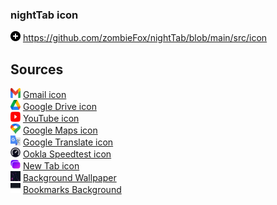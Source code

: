 ### nightTab icon
<img src="https://raw.githubusercontent.com/zombieFox/nightTab/main/src/icon/icon-512.svg" width="16" height="16"> https://github.com/zombieFox/nightTab/blob/main/src/icon
## Sources
<img src="Gmail_icon.svg" width="16" height="16"> [Gmail icon](https://de.m.wikipedia.org/wiki/Datei:Gmail_icon_%282020%29.svg)  
<img src="Google_Drive_icon.svg" width="16" height="16"> [Google Drive icon](https://de.m.wikipedia.org/wiki/Datei:Google_Drive_icon_%282020%29.svg)  
<img src="YouTube_icon.svg" width="16" height="16"> [YouTube icon](https://pdc.m.wikipedia.org/wiki/Feil:YouTube_full-color_icon_%282017%29.svg)  
<img src="Google_Maps_icon.svg" width="16" height="16"> [Google Maps icon](https://de.m.wikipedia.org/wiki/Datei:Google_Maps_icon_%282020%29.svg)  
<img src="Google_Translate_icon.svg" width="16" height="16"> [Google Translate icon](https://de.m.wikipedia.org/wiki/Datei:Google_Translate_logo.svg)  
<img src="Ookla_Speedtest_icon.png" width="16" height="16"> [Ookla Speedtest icon](https://www.rvmobileinternet.com/gear/ookla-speed-test)  
<img src="New_Tab_icon.png" width="16" height="16"> [New Tab icon](https://www.iconfinder.com/icons/11336518/tab_new_browser_web_tabs_icon)  
<img src="Background_Wallpaper.jpg" width="16" height="16"> [Background Wallpaper](https://www.hdwallpapers.in/lines_minimalist_square_artistic_purple_hd_abstract-wallpapers.html)  
<img src="Bookmarks_Background.svg" width="16" height="16"> [Bookmarks Background](https://github.com/Georg9741/nightTab/blob/main/Bookmarks_Background.svg)  
